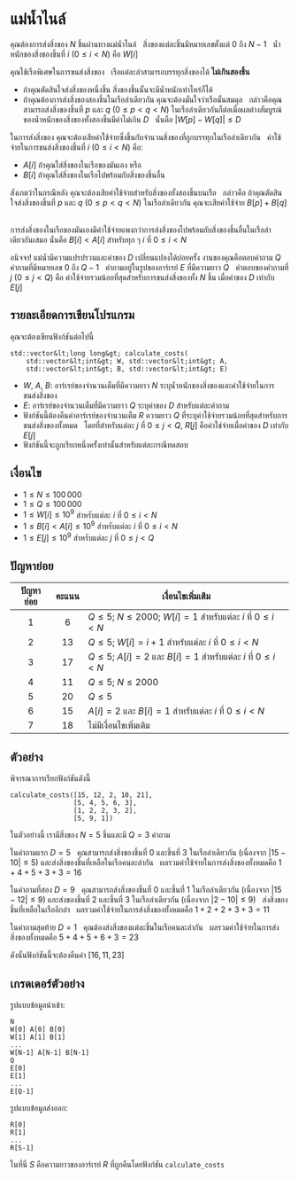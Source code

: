 # แม่น้ำไนล์

คุณต้องการส่งสิ่งของ $N$ ชิ้นผ่านทางแม่น้ำไนล์ &nbsp;
สิ่งของแต่ละชิ้นมีหมายเลขตั้งแต่ $0$ ถึง $N-1$ &nbsp;
น้ำหนักของสิ่งของชิ้นที่ $i$ ($0 \leq i < N$) คือ $W[i]$ &nbsp;

คุณใช้เรือพิเศษในการขนส่งสิ่งของ &nbsp;
เรือแต่ละลำสามารถบรรทุกสิ่งของได้ **ไม่เกินสองชิ้น** &nbsp;

* ถ้าคุณตัดสินใจส่งสิ่งของหนึ่งชิ้น สิ่งของชิ้นนั้นจะมีน้ำหนักเท่าไหร่ก็ได้ &nbsp;
* ถ้าคุณต้องการส่งสิ่งของสองชิ้นในเรือลำเดียวกัน คุณจะต้องมั่นใจว่าเรือนั้นสมดุล &nbsp; กล่าวคือคุณสามารถส่งสิ่งของชิ้นที่ $p$ และ $q$ ($0 \leq p < q < N$) ในเรือลำเดียวกันก็ต่อเมื่อผลต่างสัมบูรณ์ของน้ำหนักของสิ่งของทั้งสองชิ้นมีค่าไม่เกิน $D$ &nbsp; นั่นคือ $|W[p] - W[q]| \leq D$ &nbsp;

ในการส่งสิ่งของ คุณจะต้องเสียค่าใช้จ่ายซึ่งขึ้นกับจำนวนสิ่งของที่ถูกบรรทุกในเรือลำเดียวกัน  &nbsp;
ค่าใช้จ่ายในการขนส่งสิ่งของชิ้นที่ $i$ ($0 \leq i < N$) คือ:
* $A[i]$ ถ้าคุณใส่สิ่งของในเรือของมันเอง หรือ 
* $B[i]$ ถ้าคุณใส่สิ่งของในเรือไปพร้อมกับสิ่งของชิ้นอื่น 

สังเกตว่าในกรณีหลัง คุณจะต้องเสียค่าใช้จ่ายสำหรับสิ่งของทั้งสองชิ้นบนเรือ &nbsp;
กล่าวคือ ถ้าคุณตัดสินใจส่งสิ่งของชิ้นที่ $p$ และ $q$ ($0 \leq p < q < N$) ในเรือลำเดียวกัน คุณจะเสียค่าใช้จ่าย $B[p] + B[q]$ &nbsp;

การส่งสิ่งของในเรือของมันเองมีค่าใช้จ่ายแพงกว่าการส่งสิ่งของไปพร้อมกับสิ่งของชิ้นอื่นในเรือลำเดียวกันเสมอ นั่นคือ $B[i] < A[i]$ สำหรับทุก ๆ $i$ ที่ $0 \leq i < N$ &nbsp;

อนิจจา! แม่น้ำมีความแปรปรวนและค่าของ $D$ เปลี่ยนแปลงได้บ่อยครั้ง
งานของคุณคือตอบคำถาม $Q$ คำถามที่มีหมายเลข $0$ ถึง $Q - 1$ &nbsp;
คำถามอยู่ในรูปของอาร์เรย์ $E$ ที่มีความยาว $Q$ &nbsp;
คำตอบของคำถามที่ $j$ ($0 \leq j < Q$) คือ
ค่าใช้จ่ายรวมน้อยที่สุดสำหรับการขนส่งสิ่งของทั้ง $N$ ชิ้น เมื่อค่าของ $D$ เท่ากับ $E[j]$

## รายละเอียดการเขียนโปรแกรม

คุณจะต้องเขียนฟังก์ชันต่อไปนี้

```
std::vector&lt;long long&gt; calculate_costs(
    std::vector&lt;int&gt; W, std::vector&lt;int&gt; A, 
    std::vector&lt;int&gt; B, std::vector&lt;int&gt; E)
```

* $W$, $A$, $B$: อาร์เรย์ของจำนวนเต็มที่มีความยาว $N$ ระบุน้ำหนักของสิ่งของและค่าใช้จ่ายในการขนส่งสิ่งของ &nbsp;
* $E$: อาร์เรย์ของจำนวนเต็มที่มีความยาว $Q$ ระบุค่าของ $D$ สำหรับแต่ละคำถาม &nbsp;
* ฟังก์ชันนี้ต้องคืนค่าอาร์เรย์ของจำนวนเต็ม $R$ ความยาว $Q$ ที่ระบุค่าใช้จ่ายรวมน้อยที่สุดสำหรับการขนส่งสิ่งของทั้งหมด &nbsp; โดยที่สำหรับแต่ละ $j$
   ที่ $0 \leq j < Q$, $R[j]$ คือค่าใช่จ่ายเมื่อค่าของ $D$ เท่ากับ $E[j]$ &nbsp;
* ฟังก์ชันนี้จะถูกเรียกหนึ่งครั้งเท่านั้นสำหรับแต่ละกรณีทดสอบ &nbsp;

## เงื่อนไข

* $1 \leq N \leq 100\,000$
* $1 \leq Q \leq 100\,000$
* $1 \leq W[i] \leq 10^{9}$
   สำหรับแต่ละ $i$ ที่ $0 \leq i < N$
* $1 \leq B[i] < A[i] \leq 10^{9}$
   สำหรับแต่ละ $i$ ที่ $0 \leq i < N$
* $1 \leq E[j] \leq 10^{9}$
   สำหรับแต่ละ $j$ ที่ $0 \leq j < Q$

## ปัญหาย่อย

| ปัญหาย่อย | คะแนน  | เงื่อนไขเพิ่มเติม |
| :-----: | :----: | ---------------------- |
| 1       | $6$    | $Q \leq 5$; $N \leq 2000$; $W[i] = 1$ สำหรับแต่ละ $i$ ที่ $0 \leq i < N$
| 2       | $13$   | $Q \leq 5$; $W[i] = i+1$ สำหรับแต่ละ $i$ ที่ $0 \leq i < N$
| 3       | $17$   | $Q \leq 5$; $A[i] = 2$ และ $B[i] = 1$ สำหรับแต่ละ $i$ ที่ $0 \leq i < N$
| 4       | $11$   | $Q \leq 5$; $N \leq 2000$
| 5       | $20$   | $Q \leq 5$
| 6       | $15$   | $A[i] = 2$ และ $B[i] = 1$ สำหรับแต่ละ $i$ ที่ $0 \leq i < N$
| 7       | $18$   | ไม่มีเงื่อนไขเพิ่มเติม

## ตัวอย่าง

พิจารณาการเรียกฟังก์ชันดังนี้

```
calculate_costs([15, 12, 2, 10, 21],
                [5, 4, 5, 6, 3],
                [1, 2, 2, 3, 2],
                [5, 9, 1])
```

ในตัวอย่างนี้ เรามีสิ่งของ $N = 5$ ชิ้นและมี $Q = 3$ คำถาม

ในคำถามแรก $D = 5$ &nbsp;
คุณสามารถส่งสิ่งของชิ้นที่ $0$ และชิ้นที่ $3$ ในเรือลำเดียวกัน (เนื่องจาก $|15 - 10| \leq 5$) และส่งสิ่งของชิ้นที่เหลือในเรือคนละลำกัน &nbsp;
ผลรวมค่าใช้จ่ายในการส่งสิ่งของทั้งหมดคือ $1+4+5+3+3 = 16$ &nbsp;

ในคำถามที่สอง $D = 9$ &nbsp;
คุณสามารถส่งสิ่งของชิ้นที่ $0$ และชิ้นที่ $1$ ในเรือลำเดียวกัน (เนื่องจาก $|15 - 12| \leq 9$) และส่งของชิ้นที่ $2$ และชิ้นที่ $3$ ในเรือลำเดียวกัน (เนื่องจาก $|2 - 10| \leq 9$) &nbsp; 
ส่งสิ่งของชิ้นที่เหลือในเรืออีกลำ &nbsp;
ผลรวมค่าใช้จ่ายในการส่งสิ่งของทั้งหมดคือ $1+2+2+3+3 = 11$ &nbsp;

ในคำถามสุดท้าย $D = 1$ &nbsp;
คุณต้องส่งสิ่งของแต่ละชิ้นในเรือคนละลำกัน &nbsp;
ผลรวมค่าใช้จ่ายในการส่งสิ่งของทั้งหมดคือ $5+4+5+6+3 = 23$ &nbsp;

ดังนั้นฟังก์ชันนี้จะต้องคืนค่า $[16, 11, 23]$ &nbsp;

## เกรดเดอร์ตัวอย่าง

รูปแบบข้อมูลนำเข้า:

```
N
W[0] A[0] B[0]
W[1] A[1] B[1]
...
W[N-1] A[N-1] B[N-1]
Q
E[0]
E[1]
...
E[Q-1]
```

รูปแบบข้อมูลส่งออก:

```
R[0]
R[1]
...
R[S-1]
```

ในที่นี่ $S$ คือความยาวของอาร์เรย์ $R$ ที่ถูกคืนโดยฟังก์ชัน `calculate_costs` &nbsp;